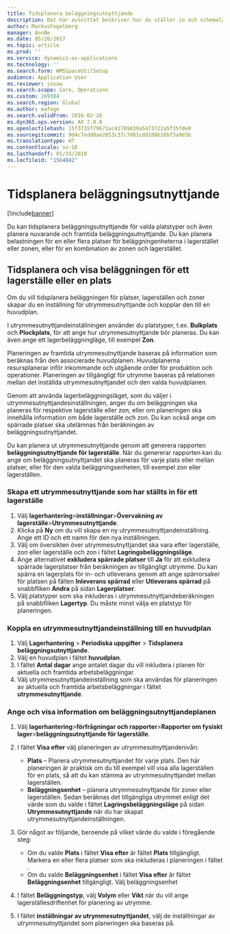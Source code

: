 ```yaml
---
title: Tidsplanera beläggningsutnyttjande
description: Det här avsnittet beskriver hur du ställer in och schemalägger beläggningen för ett lagerställe.
author: MarkusFogelberg
manager: AnnBe
ms.date: 05/26/2017
ms.topic: article
ms.prod: ''
ms.service: dynamics-ax-applications
ms.technology: ''
ms.search.form: WMSSpaceUtilSetup
audience: Application User
ms.reviewer: josaw
ms.search.scope: Core, Operations
ms.custom: 269384
ms.search.region: Global
ms.author: mafoge
ms.search.validFrom: 2016-02-28
ms.dyn365.ops.version: AX 7.0.0
ms.openlocfilehash: 15f3735f79671ac41789d39a5473722a5f35fde0
ms.sourcegitcommit: 9d4c7edd0ae2053c37c7d81cdd180b16bf3a9d3b
ms.translationtype: HT
ms.contentlocale: sv-SE
ms.lasthandoff: 05/15/2019
ms.locfileid: "1564842"
---
```

# <a name="schedule-load-utilization"></a>Tidsplanera beläggningsutnyttjande

[!include[banner](../includes/banner.md)]

Du kan tidsplanera beläggningsutnyttjande för valda platstyper och även planera nuvarande och framtida beläggningsutnyttjande. Du kan planera belastningen för en eller flera platser för beläggningenheterna i lagerstället eller zonen, eller för en kombination av zonen och lagerstället.

## <a name="schedule-and-view-the-load-for-a-warehouse-or-site"></a>Tidsplanera och visa beläggningen för ett lagerställe eller en plats

Om du vill tidsplanera beläggningen för platser, lagerställen och zoner skapar du en inställning för utrymmesutnyttjande och kopplar den till en huvudplan.

I utrymmesutnyttjandeinställningen använder du platstyper, t.ex. **Bulkplats** och **Plockplats**, för att ange hur utrymmesutnyttjande bör planeras. Du kan även ange ett lagerbeläggningläge, till exempel **Zon**.

Planeringen av framtida utrymmesutnyttjande baseras på information som beräknas från den associerade huvudplanen. Huvudplanerna resursplanerar inför inkommande och utgående order för produktion och operationer. Planeringen av tillgängligt för utrymme baseras på relationen mellan det inställda utrymmesutnyttjandet och den valda huvudplanen.

Genom att använda lagerbeläggningsläget, som du väljer i utrymmesutnyttjandesinställningen, anger du om beläggningen ska planeras för respektive lagerställe eller zon, eller om planeringen ska innehålla information om både lagerställe och zon. Du kan också ange om spärrade platser ska utelämnas från beräkningen av beläggningsutnyttjandet.

Du kan planera ut utrymmesutnyttjande genom att generera rapporten **beläggningsutnyttjande för lagerställe**. När du genererar rapporten kan du ange om beläggningsutnyttjandet ska planeras för varje plats eller mellan platser, eller för den valda beläggningsenheten, till exempel zon eller lagerställen.

### <a name="create-a-space-utilization-setup-for-a-warehouse"></a>Skapa ett utrymmesutnyttjande som har ställts in för ett lagerställe

1. Välj **lagerhantering**\>**inställningar**\>**Övervakning av lagerställe**\>**Utrymmesutnyttjande**.
2. Klicka på **Ny** om du vill skapa en ny utrymmesutnyttjandeinställning. Ange ett ID och ett namn för den nya inställningen.
3. Välj om översikten över utrymmesutnyttjandet ska vara efter lagerställe, zon eller lagerställe och zon i fältet **Lagringsbeläggningsläge**.
4. Ange alternativet **exkludera spärrade platser** till **Ja** för att exkludera spärrade lagerplatser från beräkningen av tillgängligt utrymme. Du kan spärra en lagerplats för in- och utleverans genom att ange spärrorsaker för platsen på fälten **Inleverans spärrad** eller **Utleverans spärrad** på snabbfliken **Andra** på sidan **Lagerplatser**.
5. Välj platstyper som ska inkluderas i utrymmesutnyttjandeberäkningen på snabbfliken **Lagertyp**. Du måste minst välja en platstyp för planeringen.

### <a name="associate-a-space-utilization-setup-with-a-master-plan"></a>Koppla en utrymmesutnyttjandeinställning till en huvudplan

1. Välj **Lagerhantering** \> **Periodiska uppgifter** \> **Tidsplanera beläggningsutnyttjande**.
2. Välj en huvudplan i fältet **huvudplan**.
3. I fältet **Antal dagar** ange antalet dagar du vill inkludera i planen för aktuella och framtida arbetsbeläggningar.
4. Välj utrymmesutnyttjandeinställning som ska användas för planeringen av aktuella och framtida arbetsbeläggningar i fältet **utrymmesutnyttjande**.

### <a name="specify-the-load-utilization-projection-and-view-information"></a>Ange och visa information om beläggningsutnyttjandeplanen

1. Välj **lagerhantering**\>**förfrågningar och rapporter**\>**Rapporter om fysiskt lager**\>**beläggningsutnyttjande för lagerställe**.
2. I fältet **Visa efter** välj planeringen av utrymmesutnyttjandenivån:

    - **Plats** – Planera utrymmesutnyttjandet för varje plats. Den här planeringen är praktisk om du till exempel vill visa alla lagerställen för en plats, så att du kan stämma av utrymmesutnyttjandet mellan lagerställen.
    - **Beläggningsenhet** – planera utrymmesutnyttjande för zoner eller lagerställen. Sedan beräknas det tillgängliga utrymmet enligt det värde som du valde i fältet **Lagringsbeläggningsläge** på sidan **Utrymmesutnyttjande** när du har skapat utrymmesutnyttjandeinställningen.

3. Gör något av följande, beroende på vilket värde du valde i föregående steg:

    - Om du valde **Plats** i fältet **Visa efter** är fältet **Plats** tillgängligt. Markera en eller flera platser som ska inkluderas i planeringen i fältet .
    - Om du valde **Beläggningsenhet** i fältet **Visa efter** är fältet **Beläggningsenhet** tillgängligt. Välj beläggningsenhet

4. I fältet **Beläggningstyp**, välj **Volym** eller **Vikt** när du vill ange lagerställesdriftenhet för planering av utrymme.
5. I fältet **inställningar av utrymmesutnyttjandet**, välj de inställningar av utrymmesutnyttjandet som planeringen ska baseras på.
